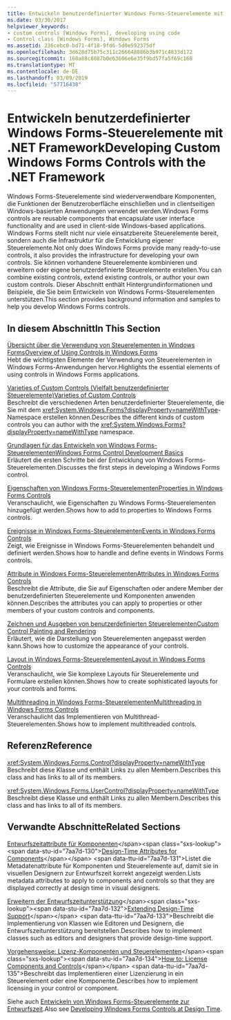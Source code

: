 ```yaml
---
title: Entwickeln benutzerdefinierter Windows Forms-Steuerelemente mit .NET Framework
ms.date: 03/30/2017
helpviewer_keywords:
- custom controls [Windows Forms], developing using code
- Control class [Windows Forms], Windows Forms
ms.assetid: 236cebc0-bd71-4f18-9fd6-5d0e592375df
ms.openlocfilehash: 3d628d75b75c311c266648886b3b971c4833d172
ms.sourcegitcommit: 160a88c8087b0e63606e6e35f9bd57fa5f69c168
ms.translationtype: MT
ms.contentlocale: de-DE
ms.lasthandoff: 03/09/2019
ms.locfileid: "57716438"
---
```

# <a name="developing-custom-windows-forms-controls-with-the-net-framework"></a><span data-ttu-id="7aa7d-102">Entwickeln benutzerdefinierter Windows Forms-Steuerelemente mit .NET Framework</span><span class="sxs-lookup"><span data-stu-id="7aa7d-102">Developing Custom Windows Forms Controls with the .NET Framework</span></span>
<span data-ttu-id="7aa7d-103">Windows Forms-Steuerelemente sind wiederverwendbare Komponenten, die Funktionen der Benutzeroberfläche einschließen und in clientseitigen Windows-basierten Anwendungen verwendet werden.</span><span class="sxs-lookup"><span data-stu-id="7aa7d-103">Windows Forms controls are reusable components that encapsulate user interface functionality and are used in client-side Windows-based applications.</span></span> <span data-ttu-id="7aa7d-104">Windows Forms stellt nicht nur viele einsatzbereite Steuerelemente bereit, sondern auch die Infrastruktur für die Entwicklung eigener Steuerelemente.</span><span class="sxs-lookup"><span data-stu-id="7aa7d-104">Not only does Windows Forms provide many ready-to-use controls, it also provides the infrastructure for developing your own controls.</span></span> <span data-ttu-id="7aa7d-105">Sie können vorhandene Steuerelemente kombinieren und erweitern oder eigene benutzerdefinierte Steuerelemente erstellen.</span><span class="sxs-lookup"><span data-stu-id="7aa7d-105">You can combine existing controls, extend existing controls, or author your own custom controls.</span></span> <span data-ttu-id="7aa7d-106">Dieser Abschnitt enthält Hintergrundinformationen und Beispiele, die Sie beim Entwickeln von Windows Forms-Steuerelementen unterstützen.</span><span class="sxs-lookup"><span data-stu-id="7aa7d-106">This section provides background information and samples to help you develop Windows Forms controls.</span></span>  
  
## <a name="in-this-section"></a><span data-ttu-id="7aa7d-107">In diesem Abschnitt</span><span class="sxs-lookup"><span data-stu-id="7aa7d-107">In This Section</span></span>  
 [<span data-ttu-id="7aa7d-108">Übersicht über die Verwendung von Steuerelementen in Windows Forms</span><span class="sxs-lookup"><span data-stu-id="7aa7d-108">Overview of Using Controls in Windows Forms</span></span>](overview-of-using-controls-in-windows-forms.md)  
 <span data-ttu-id="7aa7d-109">Hebt die wichtigsten Elemente der Verwendung von Steuerelementen in Windows Forms-Anwendungen hervor.</span><span class="sxs-lookup"><span data-stu-id="7aa7d-109">Highlights the essential elements of using controls in Windows Forms applications.</span></span>  
  
 [<span data-ttu-id="7aa7d-110">Varieties of Custom Controls (Vielfalt benutzerdefinierter Steuerelemente)</span><span class="sxs-lookup"><span data-stu-id="7aa7d-110">Varieties of Custom Controls</span></span>](varieties-of-custom-controls.md)  
 <span data-ttu-id="7aa7d-111">Beschreibt die verschiedenen Arten benutzerdefinierter Steuerelemente, die Sie mit dem <xref:System.Windows.Forms?displayProperty=nameWithType>-Namespace erstellen können.</span><span class="sxs-lookup"><span data-stu-id="7aa7d-111">Describes the different kinds of custom controls you can author with the <xref:System.Windows.Forms?displayProperty=nameWithType> namespace.</span></span>  
  
 [<span data-ttu-id="7aa7d-112">Grundlagen für das Entwickeln von Windows Forms-Steuerelementen</span><span class="sxs-lookup"><span data-stu-id="7aa7d-112">Windows Forms Control Development Basics</span></span>](windows-forms-control-development-basics.md)  
 <span data-ttu-id="7aa7d-113">Erläutert die ersten Schritte bei der Entwicklung von Windows Forms-Steuerelementen.</span><span class="sxs-lookup"><span data-stu-id="7aa7d-113">Discusses the first steps in developing a Windows Forms control.</span></span>  
  
 [<span data-ttu-id="7aa7d-114">Eigenschaften von Windows Forms-Steuerelementen</span><span class="sxs-lookup"><span data-stu-id="7aa7d-114">Properties in Windows Forms Controls</span></span>](properties-in-windows-forms-controls.md)  
 <span data-ttu-id="7aa7d-115">Veranschaulicht, wie Eigenschaften zu Windows Forms-Steuerelementen hinzugefügt werden.</span><span class="sxs-lookup"><span data-stu-id="7aa7d-115">Shows how to add to properties to Windows Forms controls.</span></span>  
  
 [<span data-ttu-id="7aa7d-116">Ereignisse in Windows Forms-Steuerelementen</span><span class="sxs-lookup"><span data-stu-id="7aa7d-116">Events in Windows Forms Controls</span></span>](events-in-windows-forms-controls.md)  
 <span data-ttu-id="7aa7d-117">Zeigt, wie Ereignisse in Windows Forms-Steuerelementen behandelt und definiert werden.</span><span class="sxs-lookup"><span data-stu-id="7aa7d-117">Shows how to handle and define events in Windows Forms controls.</span></span>  
  
 [<span data-ttu-id="7aa7d-118">Attribute in Windows Forms-Steuerelementen</span><span class="sxs-lookup"><span data-stu-id="7aa7d-118">Attributes in Windows Forms Controls</span></span>](attributes-in-windows-forms-controls.md)  
 <span data-ttu-id="7aa7d-119">Beschreibt die Attribute, die Sie auf Eigenschaften oder andere Member der benutzerdefinierten Steuerelemente und Komponenten anwenden können.</span><span class="sxs-lookup"><span data-stu-id="7aa7d-119">Describes the attributes you can apply to properties or other members of your custom controls and components.</span></span>  
  
 [<span data-ttu-id="7aa7d-120">Zeichnen und Ausgeben von benutzerdefinierten Steuerelementen</span><span class="sxs-lookup"><span data-stu-id="7aa7d-120">Custom Control Painting and Rendering</span></span>](custom-control-painting-and-rendering.md)  
 <span data-ttu-id="7aa7d-121">Erläutert, wie die Darstellung von Steuerelementen angepasst werden kann.</span><span class="sxs-lookup"><span data-stu-id="7aa7d-121">Shows how to customize the appearance of your controls.</span></span>  
  
 [<span data-ttu-id="7aa7d-122">Layout in Windows Forms-Steuerelementen</span><span class="sxs-lookup"><span data-stu-id="7aa7d-122">Layout in Windows Forms Controls</span></span>](layout-in-windows-forms-controls.md)  
 <span data-ttu-id="7aa7d-123">Veranschaulicht, wie Sie komplexe Layouts für Steuerelemente und Formulare erstellen können.</span><span class="sxs-lookup"><span data-stu-id="7aa7d-123">Shows how to create sophisticated layouts for your controls and forms.</span></span>  
  
 [<span data-ttu-id="7aa7d-124">Multithreading in Windows Forms-Steuerelementen</span><span class="sxs-lookup"><span data-stu-id="7aa7d-124">Multithreading in Windows Forms Controls</span></span>](multithreading-in-windows-forms-controls.md)  
 <span data-ttu-id="7aa7d-125">Veranschaulicht das Implementieren von Multithread-Steuerelementen.</span><span class="sxs-lookup"><span data-stu-id="7aa7d-125">Shows how to implement multithreaded controls.</span></span>  
  
## <a name="reference"></a><span data-ttu-id="7aa7d-126">Referenz</span><span class="sxs-lookup"><span data-stu-id="7aa7d-126">Reference</span></span>  
 <xref:System.Windows.Forms.Control?displayProperty=nameWithType>  
 <span data-ttu-id="7aa7d-127">Beschreibt diese Klasse und enthält Links zu allen Membern.</span><span class="sxs-lookup"><span data-stu-id="7aa7d-127">Describes this class and has links to all of its members.</span></span>  
  
 <xref:System.Windows.Forms.UserControl?displayProperty=nameWithType>  
 <span data-ttu-id="7aa7d-128">Beschreibt diese Klasse und enthält Links zu allen Membern.</span><span class="sxs-lookup"><span data-stu-id="7aa7d-128">Describes this class and has links to all of its members.</span></span>  
  
## <a name="related-sections"></a><span data-ttu-id="7aa7d-129">Verwandte Abschnitte</span><span class="sxs-lookup"><span data-stu-id="7aa7d-129">Related Sections</span></span>  
 <span data-ttu-id="7aa7d-130">[Entwurfszeitattribute für Komponenten](https://docs.microsoft.com/previous-versions/visualstudio/visual-studio-2013/tk67c2t8(v=vs.120))</span><span class="sxs-lookup"><span data-stu-id="7aa7d-130">[Design-Time Attributes for Components](https://docs.microsoft.com/previous-versions/visualstudio/visual-studio-2013/tk67c2t8(v=vs.120))</span></span>  
 <span data-ttu-id="7aa7d-131">Listet die Metadatenattribute für Komponenten und Steuerelemente auf, damit sie in visuellen Designern zur Entwurfszeit korrekt angezeigt werden.</span><span class="sxs-lookup"><span data-stu-id="7aa7d-131">Lists metadata attributes to apply to components and controls so that they are displayed correctly at design time in visual designers.</span></span>  
  
 <span data-ttu-id="7aa7d-132">[Erweitern der Entwurfszeitunterstützung](https://docs.microsoft.com/previous-versions/visualstudio/visual-studio-2013/37899azc(v=vs.120))</span><span class="sxs-lookup"><span data-stu-id="7aa7d-132">[Extending Design-Time Support](https://docs.microsoft.com/previous-versions/visualstudio/visual-studio-2013/37899azc(v=vs.120))</span></span>  
 <span data-ttu-id="7aa7d-133">Beschreibt die Implementierung von Klassen wie Editoren und Designern, die Entwurfszeitunterstützung bereitstellen.</span><span class="sxs-lookup"><span data-stu-id="7aa7d-133">Describes how to implement classes such as editors and designers that provide design-time support.</span></span>  
  
 <span data-ttu-id="7aa7d-134">[Vorgehensweise: Lizenz-Komponenten und Steuerelementen](https://docs.microsoft.com/previous-versions/visualstudio/visual-studio-2013/fe8b1eh9(v=vs.120))</span><span class="sxs-lookup"><span data-stu-id="7aa7d-134">[How to: License Components and Controls](https://docs.microsoft.com/previous-versions/visualstudio/visual-studio-2013/fe8b1eh9(v=vs.120))</span></span>  
 <span data-ttu-id="7aa7d-135">Beschreibt das Implementieren einer Lizenzierung in ein Steuerelement oder eine Komponente.</span><span class="sxs-lookup"><span data-stu-id="7aa7d-135">Describes how to implement licensing in your control or component.</span></span>  
  
 <span data-ttu-id="7aa7d-136">Siehe auch [Entwickeln von Windows Forms-Steuerelemente zur Entwurfszeit](developing-windows-forms-controls-at-design-time.md).</span><span class="sxs-lookup"><span data-stu-id="7aa7d-136">Also see [Developing Windows Forms Controls at Design Time](developing-windows-forms-controls-at-design-time.md).</span></span>
